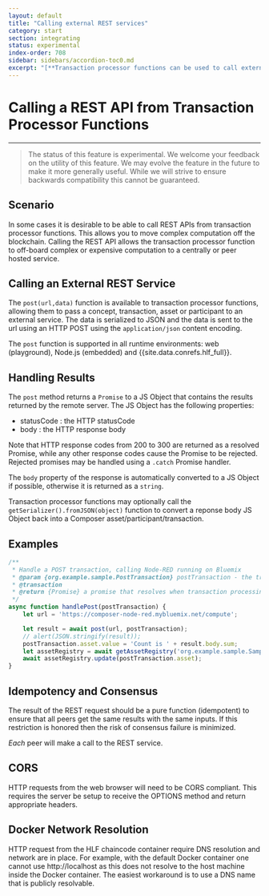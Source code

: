 ```yaml
---
layout: default
title: "Calling external REST services"
category: start
section: integrating
status: experimental
index-order: 708
sidebar: sidebars/accordion-toc0.md
excerpt: "[**Transaction processor functions can be used to call external REST services**](./call-out.html). This allows you to move complex computation off the blockchain."
---
```


# Calling a REST API from Transaction Processor Functions

---

> The status of this feature is experimental. We welcome your feedback on the utility of this feature. We may evolve the feature in the future to make it more generally useful. While we will strive to ensure backwards compatibility this cannot be guaranteed.

## Scenario

In some cases it is desirable to be able to call REST APIs from transaction processor functions. This allows you to move complex computation off the blockchain. Calling the REST API allows the transaction processor function to off-board complex or expensive computation to a centrally or peer hosted service.

## Calling an External REST Service

The `post(url,data)` function is available to transaction processor functions, allowing them to pass a concept, transaction, asset or participant to an external service. The data is serialized to JSON and the data is sent to the url using an HTTP POST using the `application/json` content encoding.

The `post` function is supported in all runtime environments: web (playground), Node.js (embedded) and {{site.data.conrefs.hlf_full}}.

## Handling Results

The `post` method returns a `Promise` to a JS Object that contains the results returned by the remote server. The JS Object has the following properties:

   - statusCode : the HTTP statusCode
   - body : the HTTP response body

Note that HTTP response codes from 200 to 300 are returned as a resolved Promise, while any other response codes cause the Promise to be rejected. Rejected promises may be handled using a `.catch` Promise handler.

The `body` property of the response is automatically converted to a JS Object if possible, otherwise it is returned as a `string`.

Transaction processor functions may optionally call the `getSerializer().fromJSON(object)` function to convert a reponse body JS Object back into a Composer asset/participant/transaction.

## Examples

```javascript
/**
 * Handle a POST transaction, calling Node-RED running on Bluemix
 * @param {org.example.sample.PostTransaction} postTransaction - the transaction to be processed
 * @transaction
 * @return {Promise} a promise that resolves when transaction processing is complete
 */
async function handlePost(postTransaction) {
    let url = 'https://composer-node-red.mybluemix.net/compute';

    let result = await post(url, postTransaction);
    // alert(JSON.stringify(result));
    postTransaction.asset.value = 'Count is ' + result.body.sum;
    let assetRegistry = await getAssetRegistry('org.example.sample.SampleAsset')
    await assetRegistry.update(postTransaction.asset);
}
```

## Idempotency and Consensus

The result of the REST request should be a pure function (idempotent) to ensure that all peers get the same results with the same inputs. If this restriction is honored then the risk of consensus failure is minimized.

*Each* peer will make a call to the REST service.

## CORS

HTTP requests from the web browser will need to be CORS compliant. This requires the server be setup to receive the OPTIONS method and return appropriate headers.

## Docker Network Resolution

HTTP request from the HLF chaincode container require DNS resolution and network are in place. For example, with the default Docker container one cannot use http://localhost as this does not resolve to the host machine inside the Docker container. The easiest workaround is to use a DNS name that is publicly resolvable.
